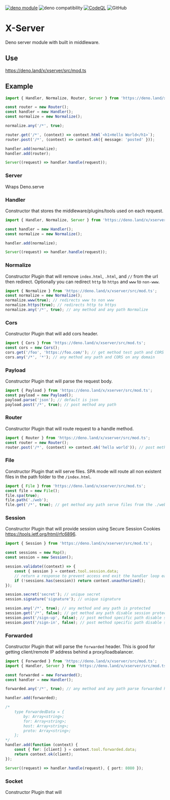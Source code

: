 [![deno module](https://shield.deno.dev/x/xserver)](https://deno.land/x/xserver)
![deno compatibility](https://shield.deno.dev/deno/1.33.3)
[![CodeQL](https://github.com/xeaone/server/actions/workflows/codeql-analysis.yml/badge.svg)](https://github.com/xeaone/server/actions/workflows/codeql-analysis.yml)
![GitHub](https://img.shields.io/github/license/xeaone/server)

# X-Server

Deno server module with built in middleware.

## Use

https://deno.land/x/xserver/src/mod.ts

## Example

```ts
import { Handler, Normalize, Router, Server } from 'https://deno.land/x/xserver/src/mod.ts';

const router = new Router();
const handler = new Handler();
const normalize = new Normalize();

normalize.any('/*', true);

router.get('/*', (context) => context.html`<h1>Hello World</h1>`);
router.post('/*', (context) => context.ok({ message: 'posted' }));

handler.add(normalize);
handler.add(router);

Server((request) => handler.handle(request));
```

### Server

Wraps Deno.serve

### Handler

Constructor that stores the middleware/plugins/tools used on each request.

```ts
import { Handler, Normalize, Server } from 'https://deno.land/x/xserver/src/mod.ts';

const handler = new Handler();
const normalize = new Normalize();

handler.add(normalize);

Server((request) => handler.handle(request));
```

### Normalize

Constructor Plugin that will remove `index.html`, `.html`, and `//` from the url then redirect. Optionally you can redirect `http` to `https` and `www` to `non-www`.

```ts
import { Normalize } from 'https://deno.land/x/xserver/src/mod.ts';
const normalize = new Normalize();
normalize.www(true); // redirects www to non www
normalize.https(true); // redirects http to https
normalize.any('/*', true); // any method and any path Normalize
```

### Cors

Constructor Plugin that will add cors header.

```ts
import { Cors } from 'https://deno.land/x/xserver/src/mod.ts';
const cors = new Cors();
cors.get('/foo', 'https://foo.com/'); // get method test path and CORS on only foo.com domain
cors.any('/*', '*'); // any method any path and CORS on any domain
```

### Payload

Constructor Plugin that will parse the request body.

```ts
import { Payload } from 'https://deno.land/x/xserver/src/mod.ts';
const payload = new Payload();
payload.parse('json'); // default is json
payload.post('/*', true); // post method any path
```

### Router

Constructor Plugin that will route request to a handle method.

```ts
import { Router } from 'https://deno.land/x/xserver/src/mod.ts';
const router = new Router();
router.post('/*', (context) => context.ok('hello world')); // post method any path
```

### File

Constructor Plugin that will serve files. SPA mode will route all non existent files in the path folder to the `/index.html`.

```ts
import { File } from 'https://deno.land/x/xserver/src/mod.ts';
const file = new File();
file.spa(true);
file.path('./web');
file.get('/*', true); // get method any path serve files from the ./web folder
```

### Session

Constructor Plugin that will provide session using Secure Session Cookies https://tools.ietf.org/html/rfc6896.

```ts
import { Session } from 'https://deno.land/x/xserver/src/mod.ts';

const sessions = new Map();
const session = new Session();

session.validate((context) => {
    const { session } = context.tool.session.data;
    // return a response to prevent access end exit the handler loop early
    if (!sessions.has(session)) return context.unauthorized();
});

session.secret('secret'); // unique secret
session.signature('signature'); // unique signature

session.any('/*', true); // any method and any path is protected
session.get('/*', false); // get method any path disable session protection
session.post('/sign-up', false); // post method specific path disable session protection
session.post('/sign-in', false); // post method specific path disable session protection
```

### Forwarded

Constructor Plugin that will parse the `forwarded` header.
This is good for getting client/remote IP address behind a proxy/loadbalancer.

```ts
import { Forwarded } from 'https://deno.land/x/xserver/src/mod.ts';
import { Handler, Server } from 'https://deno.land/x/xserver/src/mod.ts';

const forwarded = new Forwarded();
const handler = new Handler();

forwarded.any('/*', true); // any method and any path parse forwarded header

handler.add(forwarded);

/*
    type ForwardedData = {
        by: Array<string>;
        for: Array<string>;
        host: Array<string>;
        proto: Array<string>;
    };
*/
handler.add(function (context) {
    const { for: [client] } = context.tool.forwarded.data;
    return context.ok(client);
});

Server((request) => handler.handle(request), { port: 8080 });
```

### Socket

Constructor Plugin that will

```ts
```
